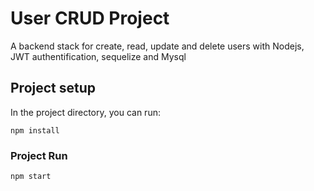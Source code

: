 # User CRUD Project
A backend stack for create, read, update and delete users with Nodejs, JWT authentification, sequelize and Mysql

## Project setup
In the project directory, you can run:

```
npm install
```

### Project Run
```
npm start
```
